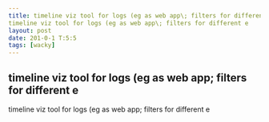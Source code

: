 ```yaml
---
title: timeline viz tool for logs (eg as web app\; filters for different etimeline viz tool for logs (eg as web app\; filters for different e
layout: post
date: 201-0-1 T:5:5
tags: [wacky]
---
```

## timeline viz tool for logs (eg as web app\; filters for different etimeline viz tool for logs (eg as web app\; filters for different e

